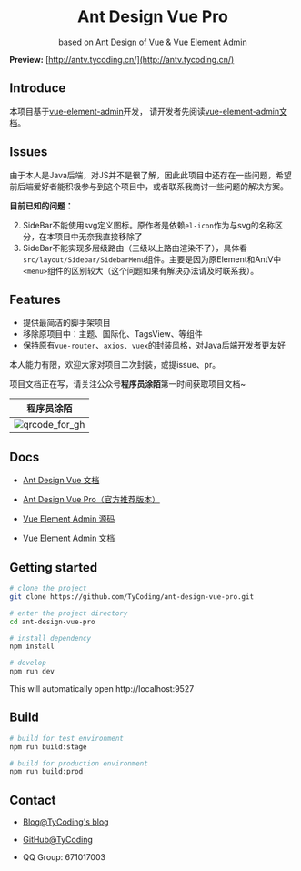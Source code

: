 <h1 align="center">Ant Design Vue Pro</h1>
<div align="center">
based on  <a href="https://vuecomponent.github.io/ant-design-vue/docs/vue/introduce-cn/" target="_blank">Ant Design of Vue</a> & <a href="https://github.com/PanJiaChen/vue-element-admin" target="_blank">Vue Element Admin</a>
</div>


**Preview:**  [http://antv.tycoding.cn/](http://antv.tycoding.cn/)

## Introduce

本项目基于[vue-element-admin](https://github.com/PanJiaChen/vue-element-admin)开发， 请开发者先阅读[vue-element-admin文档](https://panjiachen.gitee.io/vue-element-admin-site/zh/)。

## Issues

由于本人是Java后端，对JS并不是很了解，因此此项目中还存在一些问题，希望前后端爱好者能积极参与到这个项目中，或者联系我商讨一些问题的解决方案。

**目前已知的问题：**

2. SideBar不能使用svg定义图标。原作者是依赖`el-icon`作为与svg的名称区分，在本项目中无奈我直接移除了
3. SideBar不能实现多层级路由（三级以上路由渲染不了），具体看`src/layout/Sidebar/SidebarMenu`组件。主要是因为原Element和AntV中`<menu>`组件的区别较大（这个问题如果有解决办法请及时联系我）。

## Features

- 提供最简洁的脚手架项目
- 移除原项目中：主题、国际化、TagsView、等组件
- 保持原有`vue-router`、`axios`、`vuex`的封装风格，对Java后端开发者更友好

本人能力有限，欢迎大家对项目二次封装，或提issue、pr。

项目文档正在写，请关注公众号**程序员涂陌**第一时间获取项目文档~

| 程序员涂陌                                                  |
| ----------------------------------------------------------- |
| ![qrcode_for_gh](http://cdn.tycoding.cn/20200610184737.jpg) |


## Docs

- [Ant Design Vue 文档](https://www.antdv.com/docs/vue/introduce-cn/)

- [Ant Design Vue Pro（官方推荐版本）](https://github.com/vueComponent/ant-design-vue-pro)

- [Vue Element Admin 源码](https://github.com/PanJiaChen/vue-element-admin)

- [Vue Element Admin 文档](https://panjiachen.gitee.io/vue-element-admin-site/zh/)



## Getting started

```bash
# clone the project
git clone https://github.com/TyCoding/ant-design-vue-pro.git

# enter the project directory
cd ant-design-vue-pro

# install dependency
npm install

# develop
npm run dev
```

This will automatically open http://localhost:9527

## Build

```bash
# build for test environment
npm run build:stage

# build for production environment
npm run build:prod
```

## Contact

- [Blog@TyCoding's blog](http://www.tycoding.cn)

- [GitHub@TyCoding](https://github.com/TyCoding)

- QQ Group: 671017003